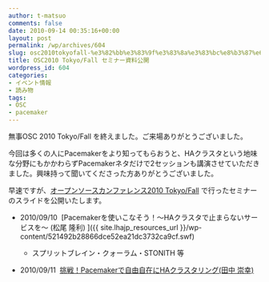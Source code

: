 ```yaml
---
author: t-matsuo
comments: false
date: 2010-09-14 00:35:16+00:00
layout: post
permalink: /wp/archives/604
slug: osc2010tokyofall-%e3%82%bb%e3%83%9f%e3%83%8a%e3%83%bc%e8%b3%87%e6%96%99%e5%85%ac%e9%96%8b
title: OSC2010 Tokyo/Fall セミナー資料公開
wordpress_id: 604
categories:
- イベント情報
- 読み物
tags:
- OSC
- pacemaker
---
```


無事OSC 2010 Tokyo/Fall を終えました。ご来場ありがとうございました。





今回は多くの人にPacemakerをより知ってもらおうと、HAクラスタという地味な分野にもかかわらずPacemakerネタだけで2セッションも講演させていただきました。興味持って聞いてくださった方ありがとうございました。





早速ですが、[オープンソースカンファレンス2010 Tokyo/Fall](http://www.ospn.jp/osc2010-fall/) で行ったセミナーのスライドを公開いたします。













	
  * 2010/09/10  [Pacemakerを使いこなそう！～HAクラスタで止まらないサービスを～ (松尾 隆利) ]({{ site.lhajp_resources_url }}/wp-content/521492b28866dce52ea21dc3732ca9cf.swf)

	
    * スプリットブレイン・クォーラム・STONITH 等




	
  * 2010/09/11  [挑戦！Pacemakerで自由自在にHAクラスタリング(田中 崇幸)](http://sourceforge.jp/projects/linux-ha/docs/Pacemaker_OSC2010TokyoFall_20100911/ja/1/Pacemaker_OSC2010TokyoFall_20100911.pdf)



